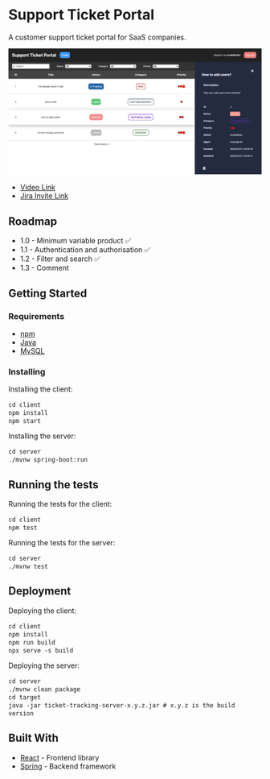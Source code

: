 # Support Ticket Portal

A customer support ticket portal for SaaS companies.

![homepage](images/homepage.png)

- [Video Link](https://drive.google.com/file/d/1bRuLgk_EEK-N4kR_NXd0XzysFvr_mQOk/view?usp=sharing)
- [Jira Invite Link](https://id.atlassian.com/invite/p/jira-software?id=LT94RFBGTXGS8fQwb8584A)

## Roadmap

- 1.0 - Minimum variable product ✅
- 1.1 - Authentication and authorisation ✅
- 1.2 - Filter and search ✅
- 1.3 - Comment

## Getting Started

### Requirements

- [npm](https://www.npmjs.com/)
- [Java](https://www.oracle.com/java/)
- [MySQL](https://www.mysql.com/)

### Installing

Installing the client:

```
cd client
npm install
npm start
```

Installing the server:

```
cd server
./mvnw spring-boot:run
```

## Running the tests

Running the tests for the client:

```
cd client
npm test
```

Running the tests for the server:

```
cd server
./mvnw test
```

## Deployment

Deploying the client:

```
cd client
npm install
npm run build
npx serve -s build
```

Deploying the server:

```
cd server
./mvnw clean package
cd target
java -jar ticket-tracking-server-x.y.z.jar # x.y.z is the build version
```

## Built With

- [React](https://reactjs.org/) - Frontend library
- [Spring](https://spring.io/) - Backend framework
